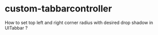 # custom-tabbarcontroller


How to set top left and right corner radius with desired drop shadow in UITabbar ?



